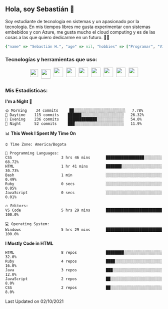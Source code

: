 ## Hola, soy Sebastián 👋

Soy estudiante de tecnologia en sistemas y un apasionado por la tecnologia.
En mis tiempos libres me gusta experimentar con sistemas embebidos y con Azure, me gusta mucho el cloud computing y es de las cosas a las que quiero dedicarme en un futuro. 🚀🌠

```Ruby
{"name" => "Sebastián H.", "age" => nil, "hobbies" => ["Programar", "Videojuegos", "Aprender nuevas cosas"]}
```


### Tecnologías y herramientas que uso: 
<div style="display: flex; flex-direction: row; justify-content: center;">
  <img src="https://cdn.svgporn.com/logos/ruby.svg" width="25px" height="25px" hspace="5" vspace="5"/>
  <img src="https://cdn.svgporn.com/logos/go.svg" width="30px" height="30px" hspace="5" vspace="5"/>
  <img src="https://cdn.svgporn.com/logos/javascript.svg" width="30px" height="30px" hspace="5"/>
    <img src="https://cdn.svgporn.com/logos/vue.svg" width="30px" height="30px" hspace="5"/>
  <img src="https://cdn.svgporn.com/logos/arduino.svg" width="30px" height="30px" hspace="5"/>
<!--   <img src="https://cdn.svgporn.com/logos/raspberry-pi.svg" width="30px" height="30px" hspace="5"/>
  <img src="https://cdn.svgporn.com/logos/google-cloud.svg" width="30px" height="30px" hspace="5"/>
  <img src="https://cdn.svgporn.com/logos/azure-icon.svg" width="30px" height="30px" hspace="5"/> -->
  <img src="https://cdn.svgporn.com/logos/bash-icon.svg" width="30px" height="30px" hspace="5"/>
  <img src="https://cdn.svgporn.com/logos/visual-studio-code.svg" width="30px" height="30px" hspace="5"/>
  <img src="https://cdn.svgporn.com/logos/intellij-idea.svg" width="30px" height="30px" hspace="5"/>
  <img src="https://cdn.svgporn.com/logos/hyper.svg" width="30px" height="30px" hspace="5"/>
</div>


 ### Mis Estadisticas: 

<!--START_SECTION:waka-->
**I'm a Night 🦉** 

```text
🌞 Morning    34 commits     ██░░░░░░░░░░░░░░░░░░░░░░░   7.78% 
🌆 Daytime    115 commits    ██████░░░░░░░░░░░░░░░░░░░   26.32% 
🌃 Evening    236 commits    █████████████░░░░░░░░░░░░   54.0% 
🌙 Night      52 commits     ███░░░░░░░░░░░░░░░░░░░░░░   11.9%

```


📊 **This Week I Spent My Time On** 

```text
⌚︎ Time Zone: America/Bogota

💬 Programming Languages: 
CSS                      3 hrs 46 mins       █████████████████░░░░░░░░   68.72% 
HTML                     1 hr 41 mins        ███████░░░░░░░░░░░░░░░░░░   30.73% 
Bash                     1 min               ░░░░░░░░░░░░░░░░░░░░░░░░░   0.49% 
Ruby                     0 secs              ░░░░░░░░░░░░░░░░░░░░░░░░░   0.05% 
JavaScript               0 secs              ░░░░░░░░░░░░░░░░░░░░░░░░░   0.01%

🔥 Editors: 
VS Code                  5 hrs 29 mins       █████████████████████████   100.0%

💻 Operating System: 
Windows                  5 hrs 29 mins       █████████████████████████   100.0%

```

**I Mostly Code in HTML** 

```text
HTML                     8 repos             ████████░░░░░░░░░░░░░░░░░   32.0% 
Ruby                     4 repos             ████░░░░░░░░░░░░░░░░░░░░░   16.0% 
Java                     3 repos             ███░░░░░░░░░░░░░░░░░░░░░░   12.0% 
JavaScript               2 repos             ██░░░░░░░░░░░░░░░░░░░░░░░   8.0% 
CSS                      2 repos             ██░░░░░░░░░░░░░░░░░░░░░░░   8.0%

```



 Last Updated on 02/10/2021
<!--END_SECTION:waka-->
